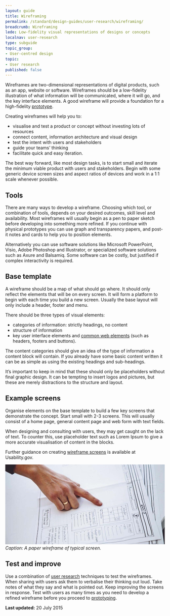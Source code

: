```yaml
---
layout: guide
title: Wireframing
permalink: /standard/design-guides/user-research/wireframing/
breadcrumb: Wireframing
lede: Low-fidelity visual representations of designs or concepts
localnav: user-research
type: subguide
topic_group:
- User-centred design
topic:
- User research
published: false
---
```

Wireframes are two-dimensional representations of digital products, such as an app, website or software. Wireframes should be a low-fidelity illustration of what information will be communicated, where it will go, and the key interface elements. A good wireframe will provide a foundation for a high-fidelity [prototype](/standard/design-guides/user-research/prototyping/).

Creating wireframes will help you to:

* visualise and test a product or concept without investing lots of resources
* connect content, information architecture and visual design
* test the intent with users and stakeholders
* guide your teams’ thinking
* facilitate quick and easy iteration.

The best way forward, like most design tasks, is to start small and iterate the minimum viable product with users and stakeholders. Begin with some generic device screen sizes and aspect ratios of devices and work in a 1:1 scale whenever possible.

## Tools
There are many ways to develop a wireframe. Choosing which tool, or combination of tools, depends on your desired outcomes, skill level and availability. Most wireframes will usually begin as a pen to paper sketch before developing into something more refined. If you continue with physical prototypes you can use graph and transparency papers, and post-it notes and cards to help you to position elements.        

Alternatively you can use software solutions like Microsoft PowerPoint, Visio, Adobe Photoshop and Illustrator, or specialized software solutions such as Axure and Balsamiq. Some software can be costly, but justified if complex interactivity is required.

## Base template
A wireframe should be a map of what should go where. It should only reflect the elements that will be on every screen. It will form a platform to begin with each time you build a new screen. Usually the base layout will only include a header, footer and menu.

There should be three types of visual elements:

* categories of information: strictly headings, no content
* structure of information
* key user interface elements and [common web elements](/standard/design-guides/common-website-elements/) (such as headers, footers and buttons).

The content categories should give an idea of the type of information a content block will contain. If you already have some basic content written it can be as simple as using the existing headings and sub-headings.

It’s important to keep in mind that these should only be placeholders without final graphic design. It can be tempting to insert logos and pictures, but these are merely distractions to the structure and layout.

## Example screens
Organise elements on the base template to build a few key screens that demonstrate the concept. Start small with 2-3 screens. This will usually consist of a home page, general content page and web form with text fields.

When designing and consulting with users, they may get caught on the lack of text. To counter this, use placeholder text such as Lorem Ipsum to give a more accurate visualisation of content in the blocks.

Further guidance on creating [wireframe screens](http://www.usability.gov/how-to-and-tools/methods/wireframing.html) is available at Usability.gov.

![Wireframes of screens represented by sketches on paper](/images/standard/wireframing.jpg)
*Caption: A paper wireframe of typical screen.*

## Test and improve

Use a combination of [user research](/standard/design-guides/user-research/) techniques to test the wireframes. When sharing with users ask them to verbalise their thinking out loud. Take notes of what they say and what is pointed out. Keep improving the screens in response. Test with users as many times as you need to develop a refined wireframe before you proceed to [prototyping](/standard/design-guides/user-research/prototyping/).

**Last updated:** 20 July 2015
